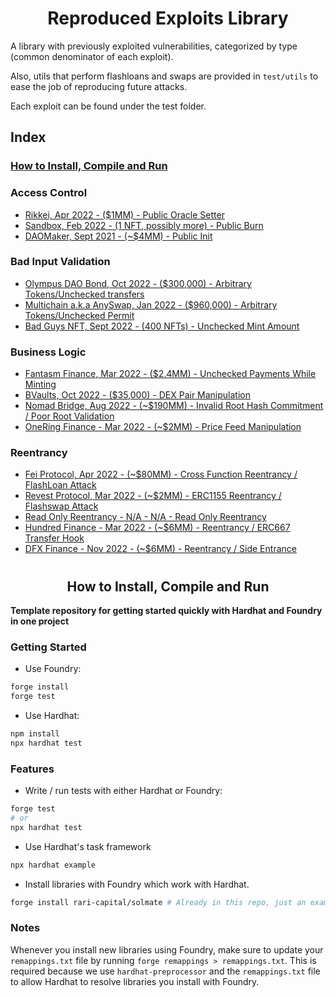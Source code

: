 # <h1 align="center"> Reproduced Exploits Library </h1>
A library with previously exploited vulnerabilities, categorized by type (common denominator of each exploit). 

Also, utils that perform flashloans and swaps are provided in `test/utils` to ease the job of reproducing future attacks.
 
Each exploit can be found under the test folder.

## Index
### [How to Install, Compile and Run](https://github.com/coinspect/prev-exploit-library#-hardhat-x-foundry-template-)

### Access Control
- [Rikkei, Apr 2022 - ($1MM) - Public Oracle Setter](/test/Access_Control/Rikkei.attack.sol)
- [Sandbox, Feb 2022 - (1 NFT, possibly more) - Public Burn](/test/Access_Control/Sandbox.attack.sol)
- [DAOMaker, Sept 2021 - (~$4MM) - Public Init](/test/Access_Control/DAOMaker.attack.sol)

### Bad Input Validation
- [Olympus DAO Bond, Oct 2022 - ($300,000) - Arbitrary Tokens/Unchecked transfers](/test/Bad_Data_Validation/Bond_OlympusDAO.attack.sol)
- [Multichain a.k.a AnySwap, Jan 2022 - ($960,000) - Arbitrary Tokens/Unchecked Permit](/test/Bad_Data_Validation/Multichain_Permit.attack.sol)
- [Bad Guys NFT, Sept 2022 - (400 NFTs) - Unchecked Mint Amount](/test/Bad_Data_Validation/Bad_Guys_NFT.attack.sol)

### Business Logic
- [Fantasm Finance, Mar 2022 - ($2.4MM) - Unchecked Payments While Minting](/test/Business_Logic/Fantasm_Finance.attack.sol)
- [BVaults, Oct 2022 - ($35,000) - DEX Pair Manipulation](/test/Business_Logic/Bvaults.attack.sol)
- [Nomad Bridge, Aug 2022 - (~$190MM) - Invalid Root Hash Commitment / Poor Root Validation](/test/Business_Logic/NomadBridge.attack.sol)
- [OneRing Finance - Mar 2022 - (~$2MM) - Price Feed Manipulation](/test/Reentrancy/OneRingFinance.attack.sol)

### Reentrancy
- [Fei Protocol, Apr 2022 - (~$80MM) - Cross Function Reentrancy / FlashLoan Attack](/test/Reentrancy/FeiProtocol.attack.sol)
- [Revest Protocol, Mar 2022 - (~$2MM) - ERC1155 Reentrancy / Flashswap Attack](/test/Reentrancy/RevestFinance.attack.sol)
- [Read Only Reentrancy - N/A - N/A - Read Only Reentrancy](/test/Reentrancy/ReadOnlyReentrancy.attack.sol)
- [Hundred Finance - Mar 2022 - (~$6MM) - Reentrancy / ERC667 Transfer Hook](/test/Reentrancy/HundredFinance.attack.sol)
- [DFX Finance - Nov 2022 - (~$6MM) - Reentrancy / Side Entrance](/test/Reentrancy/DFXFinance.attack.sol)

# <h2 align="center"> How to Install, Compile and Run </h2>

**Template repository for getting started quickly with Hardhat and Foundry in one project**

### Getting Started

 * Use Foundry: 
```bash
forge install
forge test
```

 * Use Hardhat:
```bash
npm install
npx hardhat test
```

### Features

 * Write / run tests with either Hardhat or Foundry:
```bash
forge test
# or
npx hardhat test
```

 * Use Hardhat's task framework
```bash
npx hardhat example
```

 * Install libraries with Foundry which work with Hardhat.
```bash
forge install rari-capital/solmate # Already in this repo, just an example
```

### Notes

Whenever you install new libraries using Foundry, make sure to update your `remappings.txt` file by running `forge remappings > remappings.txt`. This is required because we use `hardhat-preprocessor` and the `remappings.txt` file to allow Hardhat to resolve libraries you install with Foundry.
